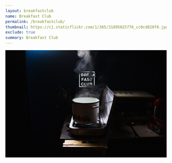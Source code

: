 ```yaml
---
layout: breakfastclub
name: Breakfast Club
permalink: /breakfastclub/
thumbnail: https://c1.staticflickr.com/1/365/31895025776_cc0cd820f0.jpg
exclude: true
summary: Breakfast Club
---
```


<div class="small-12">
  <img src="/img/breakfastclub.jpg" class="cover" alt="breakfastclub"/>
</div>
